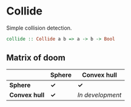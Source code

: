 Collide
=======

Simple collision detection.

```haskell
collide :: Collide a b => a -> b -> Bool
```

Matrix of doom
--------------

|                 | **Sphere** | **Convex hull**  |
| --------------- | ---------- | ---------------- |
| **Sphere**      | **✓**      | **✓**            |
| **Convex hull** | **✓**      | _In development_ |

